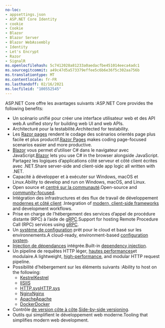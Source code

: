 ```yaml
---
no-loc:
- appsettings.json
- ASP.NET Core Identity
- cookie
- Cookie
- Blazor
- Blazor Server
- Blazor WebAssembly
- Identity
- Let's Encrypt
- Razor
- SignalR
ms.openlocfilehash: 5c7412028a81233a0aedacfbe451014eeca4adc1
ms.sourcegitcommit: a49c47d5a573379effee5c6b6e36f5c302aa756b
ms.translationtype: MT
ms.contentlocale: fr-FR
ms.lasthandoff: 02/16/2021
ms.locfileid: "100552545"
---
```

<span data-ttu-id="67e89-101">ASP.NET Core offre les avantages suivants :</span><span class="sxs-lookup"><span data-stu-id="67e89-101">ASP.NET Core provides the following benefits:</span></span>

* <span data-ttu-id="67e89-102">Un scénario unifié pour créer une interface utilisateur web et des API web.</span><span class="sxs-lookup"><span data-stu-id="67e89-102">A unified story for building web UI and web APIs.</span></span>
* <span data-ttu-id="67e89-103">Architecturé pour la testabilité.</span><span class="sxs-lookup"><span data-stu-id="67e89-103">Architected for testability.</span></span>
* <span data-ttu-id="67e89-104">Les [ Razor pages](xref:razor-pages/index) rendent le codage des scénarios orientés page plus facile et plus productif.</span><span class="sxs-lookup"><span data-stu-id="67e89-104">[Razor Pages](xref:razor-pages/index) makes coding page-focused scenarios easier and more productive.</span></span>
* <span data-ttu-id="67e89-105">[Blazor](xref:blazor/index) vous permet d’utiliser C# dans le navigateur avec JavaScript.</span><span class="sxs-lookup"><span data-stu-id="67e89-105">[Blazor](xref:blazor/index) lets you use C# in the browser alongside JavaScript.</span></span> <span data-ttu-id="67e89-106">Partagez les logiques d’applications côté serveur et côté client écrites avec .NET.</span><span class="sxs-lookup"><span data-stu-id="67e89-106">Share server-side and client-side app logic all written with .NET.</span></span>
* <span data-ttu-id="67e89-107">Capacité à développer et à exécuter sur Windows, macOS et Linux.</span><span class="sxs-lookup"><span data-stu-id="67e89-107">Ability to develop and run on Windows, macOS, and Linux.</span></span>
* <span data-ttu-id="67e89-108">Open source et [centré sur la communauté](https://live.asp.net/).</span><span class="sxs-lookup"><span data-stu-id="67e89-108">Open-source and [community-focused](https://live.asp.net/).</span></span>
* <span data-ttu-id="67e89-109">Intégration des infrastructures et des flux de travail de développement [modernes et côté client](xref:blazor/index) .</span><span class="sxs-lookup"><span data-stu-id="67e89-109">Integration of [modern, client-side frameworks](xref:blazor/index) and development workflows.</span></span>
* <span data-ttu-id="67e89-110">Prise en charge de l’hébergement des services d’appel de procédure distante (RPC) à l’aide de [gRPC](xref:grpc/index).</span><span class="sxs-lookup"><span data-stu-id="67e89-110">Support for hosting Remote Procedure Call (RPC) services using [gRPC](xref:grpc/index).</span></span>
* <span data-ttu-id="67e89-111">Un [système de configuration](xref:fundamentals/configuration/index) prêt pour le cloud et basé sur les environnements.</span><span class="sxs-lookup"><span data-stu-id="67e89-111">A cloud-ready, environment-based [configuration system](xref:fundamentals/configuration/index).</span></span>
* <span data-ttu-id="67e89-112">[Injection de dépendances](xref:fundamentals/dependency-injection) intégrée.</span><span class="sxs-lookup"><span data-stu-id="67e89-112">Built-in [dependency injection](xref:fundamentals/dependency-injection).</span></span>
* <span data-ttu-id="67e89-113">Un pipeline de requêtes HTTP léger, [hautes performances](https://github.com/aspnet/benchmarks)et modulaire.</span><span class="sxs-lookup"><span data-stu-id="67e89-113">A lightweight, [high-performance](https://github.com/aspnet/benchmarks), and modular HTTP request pipeline.</span></span>
* <span data-ttu-id="67e89-114">Possibilité d’hébergement sur les éléments suivants :</span><span class="sxs-lookup"><span data-stu-id="67e89-114">Ability to host on the following:</span></span>
  * [<span data-ttu-id="67e89-115">Kestrel</span><span class="sxs-lookup"><span data-stu-id="67e89-115">Kestrel</span></span>](xref:fundamentals/servers/kestrel)
  * [<span data-ttu-id="67e89-116">IIS</span><span class="sxs-lookup"><span data-stu-id="67e89-116">IIS</span></span>](xref:host-and-deploy/iis/index)
  * [<span data-ttu-id="67e89-117">HTTP.sys</span><span class="sxs-lookup"><span data-stu-id="67e89-117">HTTP.sys</span></span>](xref:fundamentals/servers/httpsys)
  * [<span data-ttu-id="67e89-118">Nginx</span><span class="sxs-lookup"><span data-stu-id="67e89-118">Nginx</span></span>](xref:host-and-deploy/linux-nginx)
  * [<span data-ttu-id="67e89-119">Apache</span><span class="sxs-lookup"><span data-stu-id="67e89-119">Apache</span></span>](xref:host-and-deploy/linux-apache)
  * [<span data-ttu-id="67e89-120">Docker</span><span class="sxs-lookup"><span data-stu-id="67e89-120">Docker</span></span>](xref:host-and-deploy/docker/index)
* <span data-ttu-id="67e89-121">Contrôle [de version côte à côte](/dotnet/standard/choosing-core-framework-server#side-by-side-net-versions-per-application-level).</span><span class="sxs-lookup"><span data-stu-id="67e89-121">[Side-by-side versioning](/dotnet/standard/choosing-core-framework-server#side-by-side-net-versions-per-application-level).</span></span>
* <span data-ttu-id="67e89-122">Outils qui simplifient le développement web moderne.</span><span class="sxs-lookup"><span data-stu-id="67e89-122">Tooling that simplifies modern web development.</span></span>

